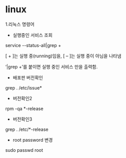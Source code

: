 # linux

1.리눅스 명령어

* 실행중인 서비스 조회

service --status-all|grep +

[ + ]는 실행 중(running)임을, [ – ]는 실행 중이 아님을 나타냄

‘|grep +’를 붙이면 실행 중인 서비스 만을 출력함.

* 배포판 버전확인

grep . /etc/issue*

* 버전확인2

rpm -qa *-release

* 버전확인3

grep . /etc/*-release

* root password 변경

sudo passwd root
